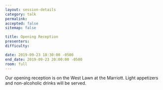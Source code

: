 ```yaml
---
layout: session-details
category: talk
permalink:
accepted: false
sitemap: false

title: Opening Reception
presenters:
difficulty:

date: 2019-09-23 18:30:00 -0500
end_date: 2019-09-23 20:00:00 -0500
room: full
---
```


Our opening reception is on the West Lawn at the Marriott. Light appetizers and non-alcoholic drinks will be served.
